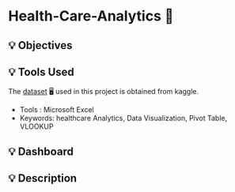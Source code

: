 # Health-Care-Analytics :hospital:

## 💡 Objectives

## 💡 Tools Used
The [dataset](https://www.kaggle.com/datasets/prasad22/healthcare-dataset) :desktop_computer: used in this project is obtained from kaggle.
* Tools : Microsoft Excel
* Keywords: healthcare Analytics, Data Visualization, Pivot Table, VLOOKUP

## 💡 Dashboard

## 💡 Description 
